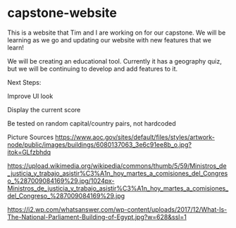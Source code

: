# capstone-website
This is a website that Tim and I are working on for our capstone.
We will be learning as we go and updating our website with new features that we learn!

We will be creating an educational tool. Currently it has a geography quiz, but we will be continuing to develop and add features to it.

Next Steps:

Improve UI look

Display the current score

Be tested on random capital/country pairs, not hardcoded

Picture Sources
https://www.aoc.gov/sites/default/files/styles/artwork-node/public/images/buildings/6080137063_3e6c91ee8b_o.jpg?itok=GLfzbhdq

https://upload.wikimedia.org/wikipedia/commons/thumb/5/59/Ministros_de_justicia_y_trabajo_asistir%C3%A1n_hoy_martes_a_comisiones_del_Congreso_%287009084169%29.jpg/1024px-Ministros_de_justicia_y_trabajo_asistir%C3%A1n_hoy_martes_a_comisiones_del_Congreso_%287009084169%29.jpg

https://i2.wp.com/whatsanswer.com/wp-content/uploads/2017/12/What-Is-The-National-Parliament-Building-of-Egypt.jpg?w=628&ssl=1
